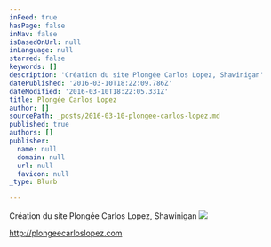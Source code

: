 ```yaml
---
inFeed: true
hasPage: false
inNav: false
isBasedOnUrl: null
inLanguage: null
starred: false
keywords: []
description: 'Création du site Plongée Carlos Lopez, Shawinigan'
datePublished: '2016-03-10T18:22:09.786Z'
dateModified: '2016-03-10T18:22:05.331Z'
title: Plongée Carlos Lopez
author: []
sourcePath: _posts/2016-03-10-plongee-carlos-lopez.md
published: true
authors: []
publisher:
  name: null
  domain: null
  url: null
  favicon: null
_type: Blurb

---
```

Création du site Plongée Carlos Lopez, Shawinigan
![](https://s3-us-west-2.amazonaws.com/the-grid-img/p/961220b3b9a779d2f2cebf5a0d815aeb87336f9e.jpg)

http://plongeecarloslopez.com